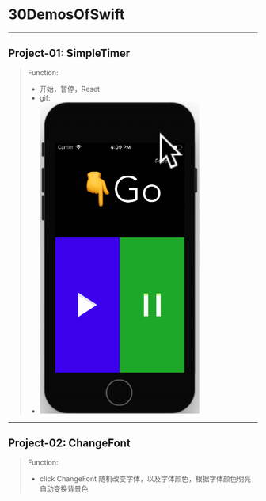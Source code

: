 # 30DemosOfSwift
--------
## Project-01: SimpleTimer
> Function: 
> * 开始，暂停，Reset
> * gif:
> * ![](https://github.com/96Rick/30DemosOfSwift/blob/master/Project-01%20SimpleTimer/simpleTimergif.gif)
--------
## Project-02: ChangeFont
> Function:
> * click ChangeFont 随机改变字体，以及字体颜色，根据字体颜色明亮自动变换背景色
